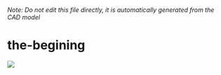 ###### Note: Do not edit this file directly, it is automatically generated from the CAD model

# the-begining

![](/project.svg)


